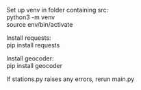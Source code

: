 Set up venv in folder containing src:\
python3 -m venv\
source env/bin/activate

Install requests:\
pip install requests

Install geocoder:\
pip install geocoder

If stations.py raises any errors, rerun main.py